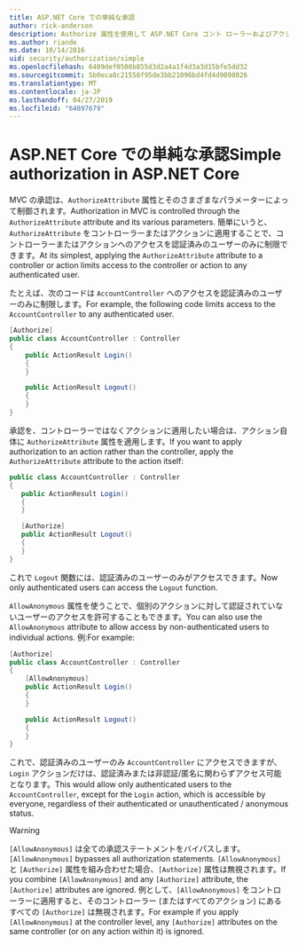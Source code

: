 ```yaml
---
title: ASP.NET Core での単純な承認
author: rick-anderson
description: Authorize 属性を使用して ASP.NET Core コント ローラーおよびアクションへのアクセスを制限する方法について説明します。
ms.author: riande
ms.date: 10/14/2016
uid: security/authorization/simple
ms.openlocfilehash: 6409def0508b855d3d2a4a1f4d3a3d15bfe5dd32
ms.sourcegitcommit: 5b0eca8c21550f95de3bb21096bd4fd4d9098026
ms.translationtype: MT
ms.contentlocale: ja-JP
ms.lasthandoff: 04/27/2019
ms.locfileid: "64897679"
---
```

# <a name="simple-authorization-in-aspnet-core"></a><span data-ttu-id="fb1e4-103">ASP.NET Core での単純な承認</span><span class="sxs-lookup"><span data-stu-id="fb1e4-103">Simple authorization in ASP.NET Core</span></span>

<a name="security-authorization-simple"></a>

<span data-ttu-id="fb1e4-104">MVC の承認は、`AuthorizeAttribute` 属性とそのさまざまなパラメーターによって制御されます。</span><span class="sxs-lookup"><span data-stu-id="fb1e4-104">Authorization in MVC is controlled through the `AuthorizeAttribute` attribute and its various parameters.</span></span> <span data-ttu-id="fb1e4-105">簡単にいうと、`AuthorizeAttribute` をコントローラーまたはアクションに適用することで、コントローラーまたはアクションへのアクセスを認証済みのユーザーのみに制限できます。</span><span class="sxs-lookup"><span data-stu-id="fb1e4-105">At its simplest, applying the `AuthorizeAttribute` attribute to a controller or action limits access to the controller or action to any authenticated user.</span></span>

<span data-ttu-id="fb1e4-106">たとえば、次のコードは `AccountController` へのアクセスを認証済みのユーザーのみに制限します。</span><span class="sxs-lookup"><span data-stu-id="fb1e4-106">For example, the following code limits access to the `AccountController` to any authenticated user.</span></span>

```csharp
[Authorize]
public class AccountController : Controller
{
    public ActionResult Login()
    {
    }

    public ActionResult Logout()
    {
    }
}
```

<span data-ttu-id="fb1e4-107">承認を、コントローラーではなくアクションに適用したい場合は、アクション自体に `AuthorizeAttribute` 属性を適用します。</span><span class="sxs-lookup"><span data-stu-id="fb1e4-107">If you want to apply authorization to an action rather than the controller, apply the `AuthorizeAttribute` attribute to the action itself:</span></span>

```csharp
public class AccountController : Controller
{
   public ActionResult Login()
   {
   }

   [Authorize]
   public ActionResult Logout()
   {
   }
}
```

<span data-ttu-id="fb1e4-108">これで `Logout` 関数には、認証済みのユーザーのみがアクセスできます。</span><span class="sxs-lookup"><span data-stu-id="fb1e4-108">Now only authenticated users can access the `Logout` function.</span></span>

<span data-ttu-id="fb1e4-109">`AllowAnonymous` 属性を使うことで、個別のアクションに対して認証されていないユーザーのアクセスを許可することもできます。</span><span class="sxs-lookup"><span data-stu-id="fb1e4-109">You can also use the `AllowAnonymous` attribute to allow access by non-authenticated users to individual actions.</span></span> <span data-ttu-id="fb1e4-110">例:</span><span class="sxs-lookup"><span data-stu-id="fb1e4-110">For example:</span></span>

```csharp
[Authorize]
public class AccountController : Controller
{
    [AllowAnonymous]
    public ActionResult Login()
    {
    }

    public ActionResult Logout()
    {
    }
}
```

<span data-ttu-id="fb1e4-111">これで、認証済みのユーザーのみ `AccountController` にアクセスできますが、`Login` アクションだけは、認証済みまたは非認証/匿名に関わらずアクセス可能となります。</span><span class="sxs-lookup"><span data-stu-id="fb1e4-111">This would allow only authenticated users to the `AccountController`, except for the `Login` action, which is accessible by everyone, regardless of their authenticated or unauthenticated / anonymous status.</span></span>

> [!WARNING]
> <span data-ttu-id="fb1e4-112">`[AllowAnonymous]` は全ての承認ステートメントをバイパスします。</span><span class="sxs-lookup"><span data-stu-id="fb1e4-112">`[AllowAnonymous]` bypasses all authorization statements.</span></span> <span data-ttu-id="fb1e4-113">`[AllowAnonymous]` と `[Authorize]` 属性を組み合わせた場合、`[Authorize]` 属性は無視されます。</span><span class="sxs-lookup"><span data-stu-id="fb1e4-113">If you combine `[AllowAnonymous]` and any `[Authorize]` attribute, the `[Authorize]` attributes are ignored.</span></span> <span data-ttu-id="fb1e4-114">例として、`[AllowAnonymous]` をコントローラーに適用すると、そのコントローラー (またはすべてのアクション) にあるすべての `[Authorize]` は無視されます。</span><span class="sxs-lookup"><span data-stu-id="fb1e4-114">For example if you apply `[AllowAnonymous]` at the controller level, any `[Authorize]` attributes on the same controller (or on any action within it) is ignored.</span></span>
